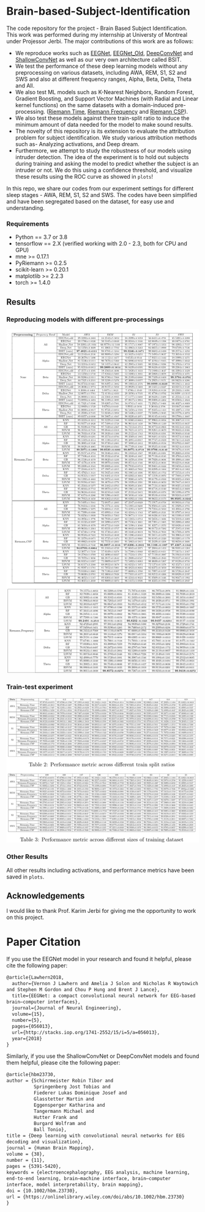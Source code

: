 # Brain-based-Subject-Identification

The code repository for the project - Brain Based Subject Identification. This work was performed during my internship at Universty of Montreal under Projessor Jerbi.
The major contributions of this work are as follows:
* We reproduce works such as [EEGNet](http://stacks.iop.org/1741-2552/15/i=5/a=056013), [EEGNet_Old](http://stacks.iop.org/1741-2552/15/i=5/a=056013), [DeepConvNet](https://onlinelibrary.wiley.com/doi/full/10.1002/hbm.23730) and [ShallowConvNet](https://onlinelibrary.wiley.com/doi/full/10.1002/hbm.23730) as well as our very own architecture called BSIT.
* We test the performance of these deep learning models without any preprocessing on various datasets, including AWA, REM, S1, S2 and SWS and also at different frequency ranges, Alpha, Beta, Delta, Theta and All.
* We also test ML models such as K-Nearest Neighbors, Random Forest, Gradient Boosting, and Support Vector Machines (with Radial and Linear kernel functions) on the same datasets with a domain-induced pre-processing. ([Riemann Time](https://github.com/pyRiemann/pyRiemann), [Riemann Frequency](https://github.com/pyRiemann/pyRiemann) and [Riemann CSP](https://hal.archives-ouvertes.fr/file/index/docid/681328/filename/Barachant_tbme_final.pdf)).
* We also test these models against there train-split ratio to induce the minimum amount of data needed for the model to make sound results.
* The novelty of this repository is its extension to evaluate the attribution problem for subject identification. We study various attribution methods such as- Analyzing activations, and Deep dream.
* Furthermore, we attempt to study the robustness of our models using intruder detection. The idea of the experiment is to hold out subjects during training and asking the model to predict whether the subject is an intruder or not. We do this using a confidence threshold, and visualize these results using the ROC curve as showed in `plots`!

In this repo, we share our codes from our experiment settings for different sleep stages - AWA, REM, S1, S2 and SWS. The codes have been simplified and have been segregated based on the dataset, for easy use and understanding.

### Requirements

* Python == 3.7 or 3.8
* tensorflow == 2.X (verified working with 2.0 - 2.3, both for CPU and GPU)
* mne >= 0.17.1
* PyRiemann >= 0.2.5
* scikit-learn >= 0.20.1
* matplotlib >= 2.2.3
* torch >= 1.4.0

## Results
### Reproducing models with different pre-processings

<img src="plots/result_others.png"/>
<img src="plots/result_rf.png" width="610"/>

### Train-test experiment

<img src="plots/result_train_test.png"/>

### Other Results
All other results including activations, and performance metrics have been saved in `plots`.

## Acknowledgements
I would like to thank Prof. Karim Jerbi for giving me the opportunity to work on this project.

# Paper Citation

If you use the EEGNet model in your research and found it helpful, please cite the following paper:

```
@article{Lawhern2018,
  author={Vernon J Lawhern and Amelia J Solon and Nicholas R Waytowich and Stephen M Gordon and Chou P Hung and Brent J Lance},
  title={EEGNet: a compact convolutional neural network for EEG-based brain–computer interfaces},
  journal={Journal of Neural Engineering},
  volume={15},
  number={5},
  pages={056013},
  url={http://stacks.iop.org/1741-2552/15/i=5/a=056013},
  year={2018}
}
```

Similarly, if you use the ShallowConvNet or DeepConvNet models and found them helpful, please cite the following paper:

```
@article{hbm23730,
author = {Schirrmeister Robin Tibor and
          Springenberg Jost Tobias and
          Fiederer Lukas Dominique Josef and
          Glasstetter Martin and
          Eggensperger Katharina and
          Tangermann Michael and
          Hutter Frank and
          Burgard Wolfram and
          Ball Tonio},
title = {Deep learning with convolutional neural networks for EEG decoding and visualization},
journal = {Human Brain Mapping},
volume = {38},
number = {11},
pages = {5391-5420},
keywords = {electroencephalography, EEG analysis, machine learning, end‐to‐end learning, brain–machine interface, brain–computer interface, model interpretability, brain mapping},
doi = {10.1002/hbm.23730},
url = {https://onlinelibrary.wiley.com/doi/abs/10.1002/hbm.23730}
}
```
